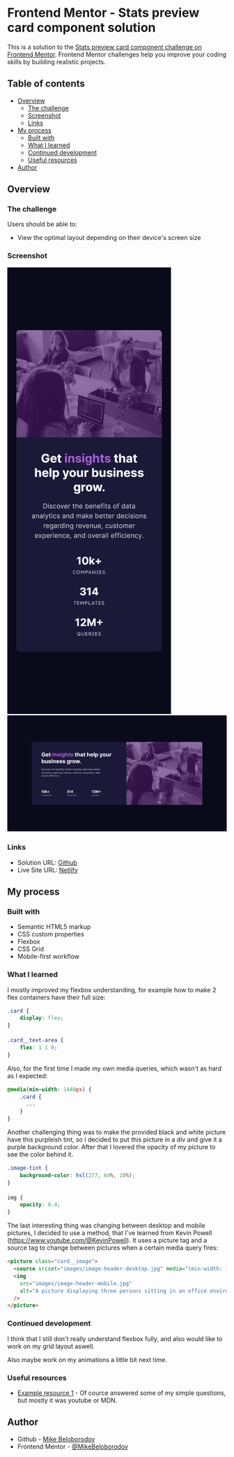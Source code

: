 # Frontend Mentor - Stats preview card component solution

This is a solution to the [Stats preview card component challenge on Frontend Mentor](https://www.frontendmentor.io/challenges/stats-preview-card-component-8JqbgoU62). Frontend Mentor challenges help you improve your coding skills by building realistic projects. 

## Table of contents

- [Overview](#overview)
  - [The challenge](#the-challenge)
  - [Screenshot](#screenshot)
  - [Links](#links)
- [My process](#my-process)
  - [Built with](#built-with)
  - [What I learned](#what-i-learned)
  - [Continued development](#continued-development)
  - [Useful resources](#useful-resources)
- [Author](#author)

## Overview

### The challenge

Users should be able to:

- View the optimal layout depending on their device's screen size

### Screenshot

![](./screenshot_mobile.png)
![](./screenshot_desktop.png)

### Links

- Solution URL: [Github](https://github.com/MikeBeloborodov/02_stats_preview_card_frontendmentor)
- Live Site URL: [Netlify](https://gorgeous-gnome-55c2f9.netlify.app/)

## My process

### Built with

- Semantic HTML5 markup
- CSS custom properties
- Flexbox
- CSS Grid
- Mobile-first workflow

### What I learned

I mostly improved my flexbox understanding, for example how to make 2 flex containers have their full size:

```css
.card {
    display: flex;
}

.card__text-area {
    flex: 1 1 0;
}
```

Also, for the first time I made my own media queries, which wasn't as hard as I expected:

```css
@media(min-width: 1440px) {
    .card {
      ...
    }
}
```

Another challenging thing was to make the provided black and white picture have this purpleish tint, so I decided to put this picture in a div and give it a purple background color. After that I lovered the opacity of my picture to see the color behind it.

```css
.image-tint {
    background-color: hsl(277, 64%, 28%);
}

img {
    opacity: 0.4;
}
```

The last interesting thing was changing between desktop and mobile pictures, I decided to use a method, that I've learned from Kevin Powell (https://www.youtube.com/@KevinPowell). It uses a picture tag and a source tag to change between pictures when a certain media query fires: 

```html
<picture class="card__image">
  <source srcset="images/image-header-desktop.jpg" media="(min-width: 1440px)">
  <img
    src="images/image-header-mobile.jpg"
    alt="A picture displaying three persons sitting in an office environment. One of them is smiling and talking to someone outside of photo's frame, other two are working with code behind their laptops."
  />
</picture>
```

### Continued development

I think that I still don't really understand flexbox fully, and also would like to work on my grid layout aswell.

Also maybe work on my animations a little bit next time.

### Useful resources

- [Example resource 1](https://stackoverflow.com/) - Of cource answered some of my simple questions, but mostly it was youtube or MDN.

## Author

- Github - [Mike Beloborodov](https://github.com/MikeBeloborodov)
- Frontend Mentor - [@MikeBeloborodov](https://www.frontendmentor.io/profile/MikeBeloborodov)
